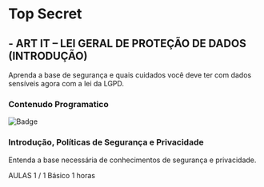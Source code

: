 # Top Secret

## - ART IT – LEI GERAL DE PROTEÇÃO DE DADOS (INTRODUÇÃO)

Aprenda a base de segurança e quais cuidados você deve ter com dados sensíveis agora com a lei da LGPD.

### Contenudo Programatico

![Badge](https://hermes.digitalinnovation.one/badge/default.png)
### Introdução, Políticas de Segurança e Privacidade

Entenda a base necessária de conhecimentos de segurança e privacidade.

AULAS 1 / 1      Básico    1 horas